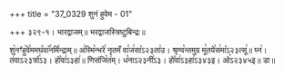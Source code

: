 +++
title = "37_0329 शुनं हुवेम - 01"

+++
३२९-१। भारद्वाजम्॥ भरद्वाजस्त्रिष्टुबिन्द्रः॥

शु꣥नꣳ꣤हु꣥वे꣯ममघ꣤वा꣥꣯नमि꣤न्द्राम्॥ अ꣢स्मि꣡न्भरे꣯ नृतमँ वा꣯ज꣢सा꣡ऽ२३ता꣢उ। श्रृण्व꣡न्तमुग्र मू꣯तये꣯स꣢मा꣡ऽ२३त्सू꣢॥ घ्न꣡। तंवाऽ२३र्त्रा꣢ऽ३। हो꣡वा꣢ऽ३हा꣢॥ णिसंजि꣡त꣢म्। ध꣡नाऽ२३नी꣢ऽ३। हो꣡वा꣢ऽ३हा꣢ऽ३४३इ। ओ꣡ऽ२३४५इ॥ डा॥